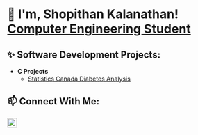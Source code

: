 <h1>👋 I'm, Shopithan Kalanathan! <br/><a href="https://www.linkedin.com/in/shopithan/">Computer Engineering Student</a>

<h2>✨ Software Development Projects:</h2>

- <b>C Projects</b>
  - [Statistics Canada Diabetes Analysis](https://github.com/ShopithanK/Statistics-Canada-Diabetes-Analysis-CSV)

<h2>📫 Connect With Me:</h2>

[<img align="left" alt="JoshMadakor | LinkedIn" width="22px" src="https://upload.wikimedia.org/wikipedia/commons/c/ca/LinkedIn_logo_initials.png" />][linkedin]

[linkedin]: https://www.linkedin.com/in/shopithan/

